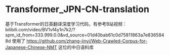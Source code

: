 # Transformer_JPN-CN-translation
基于Transformer的日英翻译深度学习代码，有参考B站视频：
bilibili.com/video/BV1vf4y1n7k2/?spm_id_from=333.999.0.0&amp;vd_source=01d40bab61c0d75811863a7e8365848d
使用了 https://github.com/zhang-jinyi/Web-Crawled-Corpus-for-Japanese-Chinese-NMT 这位的中日语料库
